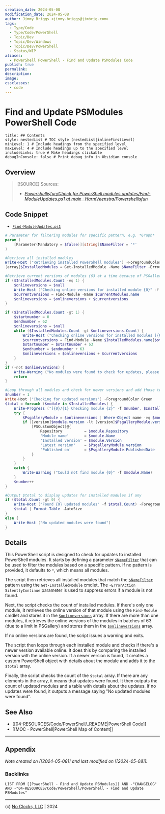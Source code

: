 ```yaml
---
creation_date: 2024-05-08
modification_date: 2024-05-08
author: Jimmy Briggs <jimmy.briggs@jimbrig.com>
tags:
  - Type/Code
  - Type/Code/PowerShell
  - Topic/Dev
  - Topic/Dev/Windows
  - Topic/Dev/PowerShell
  - Status/WIP
aliases:
  - PowerShell PowerShell - Find and Update PSModules Code
publish: true
permalink:
description:
image:
cssclasses:
  - code
---
```


# Find and Update PSModules PowerShell Code

```table-of-contents
title: ## Contents 
style: nestedList # TOC style (nestedList|inlineFirstLevel)
minLevel: 1 # Include headings from the specified level
maxLevel: 4 # Include headings up to the specified level
includeLinks: true # Make headings clickable
debugInConsole: false # Print debug info in Obsidian console
```

## Overview

> [!SOURCE] Sources:
> - *[Powershellisfun/Check for PowerShell modules updates/Find-ModuleUpdates.ps1 at main · HarmVeenstra/Powershellisfun](https://github.com/HarmVeenstra/Powershellisfun/blob/main/Check%20for%20PowerShell%20modules%20updates/Find-ModuleUpdates.ps1)*

## Code Snippet

- [`Find-ModuleUpdates.ps1`](https://github.com/HarmVeenstra/Powershellisfun/blob/main/Check%20for%20PowerShell%20modules%20updates/Find-ModuleUpdates.ps1)

```powershell
# Parameter for filtering modules for specific pattern, e.g. *Graph*
param (
    [Parameter(Mandatory = $false)][string]$NameFilter = '*'
)

#Retrieve all installed modules
Write-Host ("Retrieving installed PowerShell modules") -ForegroundColor Green
[array]$InstalledModules = Get-InstalledModule -Name $NameFilter -ErrorAction SilentlyContinue

#Retrieve current versions of modules (63 at a time because of PSGallery limit) if $InstalledModules is greater than 0
if ($InstalledModules.Count -eq 1) {
    $onlineversions = $null
    Write-Host ("Checking online versions for installed module {0}" -f $name) -ForegroundColor Green
    $currentversions = Find-Module -Name $CurrentModules.name
    $onlineversions = $onlineversions + $currentversions
}

if ($InstalledModules.Count -gt 1) {
    $startnumber = 0
    $endnumber = 62
    $onlineversions = $null
    while ($InstalledModules.Count -gt $onlineversions.Count) {
        Write-Host ("Checking online versions for installed modules [{0}..{1}/{2}]" -f $startnumber, $endnumber, $InstalledModules.Count) -ForegroundColor Green
        $currentversions = Find-Module -Name $InstalledModules.name[$startnumber..$endnumber]
        $startnumber = $startnumber + 63
        $endnumber = $endnumber + 63
        $onlineversions = $onlineversions + $currentversions
    }
}
if (-not $onlineversions) {
    Write-Warning ("No modules were found to check for updates, please check your NameFilter. Exiting...")
    return
}

#Loop through all modules and check for newer versions and add those to $total
$number = 1
Write-Host ("Checking for updated versions") -ForegroundColor Green
$total = foreach ($module in $InstalledModules) {
    Write-Progress ("[{0}/{1} Checking module {2}" -f $number, $InstalledModules.count, $module.name)
    try {
        $PsgalleryModule = $onlineversions | Where-Object name -eq $module.Name
        if ([version]$module.version -lt [version]$PsgalleryModule.version) {
            [PSCustomObject]@{
                Repository          = $module.Repository
                'Module name'       = $module.Name
                'Installed version' = $module.Version
                'Latest version'    = $PsgalleryModule.version
                'Published on'      = $PsgalleryModule.PublishedDate
            }
        }
    }
    catch {
        Write-Warning ("Could not find module {0}" -f $module.Name)
    }
    $number++
}

#Output $total to display updates for installed modules if any
if ($total.Count -gt 0) {
    Write-Host ("Found {0} updated modules" -f $total.Count) -ForegroundColor Green
    $total | Format-Table -AutoSize
}
else {
    Write-Host ("No updated modules were found")
}
```

## Details

This PowerShell script is designed to check for updates to installed PowerShell modules. It starts by defining a parameter [`$NameFilter`](command:_github.copilot.openSymbolFromReferences?%5B%7B%22%24mid%22%3A1%2C%22fsPath%22%3A%22Untitled-2%22%2C%22_sep%22%3A1%2C%22path%22%3A%22Untitled-2%22%2C%22scheme%22%3A%22untitled%22%7D%2C%7B%22line%22%3A2%2C%22character%22%3A43%7D%5D "Untitled-2") that can be used to filter the modules based on a specific pattern. If no pattern is provided, it defaults to `*`, which means all modules.

The script then retrieves all installed modules that match the [`$NameFilter`](command:_github.copilot.openSymbolFromReferences?%5B%7B%22%24mid%22%3A1%2C%22fsPath%22%3A%22Untitled-2%22%2C%22_sep%22%3A1%2C%22path%22%3A%22Untitled-2%22%2C%22scheme%22%3A%22untitled%22%7D%2C%7B%22line%22%3A2%2C%22character%22%3A43%7D%5D "Untitled-2") pattern using the `Get-InstalledModule` cmdlet. The `-ErrorAction SilentlyContinue` parameter is used to suppress errors if a module is not found.

Next, the script checks the count of installed modules. If there's only one module, it retrieves the online version of that module using the `Find-Module` cmdlet and stores it in the [`$onlineversions`](command:_github.copilot.openSymbolFromReferences?%5B%7B%22%24mid%22%3A1%2C%22fsPath%22%3A%22Untitled-2%22%2C%22_sep%22%3A1%2C%22path%22%3A%22Untitled-2%22%2C%22scheme%22%3A%22untitled%22%7D%2C%7B%22line%22%3A11%2C%22character%22%3A4%7D%5D "Untitled-2") array. If there are more than one modules, it retrieves the online versions of the modules in batches of 63 (due to a limit in PSGallery) and stores them in the [`$onlineversions`](command:_github.copilot.openSymbolFromReferences?%5B%7B%22%24mid%22%3A1%2C%22fsPath%22%3A%22Untitled-2%22%2C%22_sep%22%3A1%2C%22path%22%3A%22Untitled-2%22%2C%22scheme%22%3A%22untitled%22%7D%2C%7B%22line%22%3A11%2C%22character%22%3A4%7D%5D "Untitled-2") array.

If no online versions are found, the script issues a warning and exits.

The script then loops through each installed module and checks if there's a newer version available online. It does this by comparing the installed version with the online version. If a newer version is found, it creates a custom PowerShell object with details about the module and adds it to the `$total` array.

Finally, the script checks the count of the `$total` array. If there are any elements in the array, it means that updates were found. It then outputs the count of updated modules and a table with details about the updates. If no updates were found, it outputs a message saying "No updated modules were found".

## See Also

- [[04-RESOURCES/Code/PowerShell/_README|PowerShell Code]]
- [[MOC - PowerShell|PowerShell Map of Content]]

***

## Appendix

*Note created on [[2024-05-08]] and last modified on [[2024-05-08]].*

### Backlinks

```dataview
LIST FROM [[PowerShell - Find and Update PSModules]] AND -"CHANGELOG" AND -"04-RESOURCES/Code/PowerShell/PowerShell - Find and Update PSModules"
```

***

(c) [No Clocks, LLC](https://github.com/noclocks) | 2024